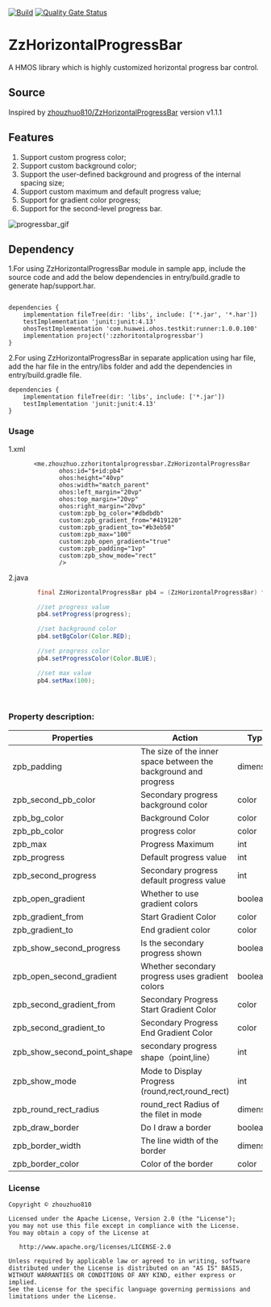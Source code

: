 [![Build](https://github.com/applibgroup/ZzHorizontalProgressBar/actions/workflows/main.yml/badge.svg)](https://github.com/applibgroup/ZzHorizontalProgressBar/actions/workflows/main.yml)
[![Quality Gate Status](https://sonarcloud.io/api/project_badges/measure?project=applibgroup_ZzHorizontalProgressBar&metric=alert_status)](https://sonarcloud.io/summary/new_code?id=applibgroup_ZzHorizontalProgressBar)
# ZzHorizontalProgressBar

A HMOS library which is highly customized horizontal progress bar control.

## Source

Inspired by [zhouzhuo810/ZzHorizontalProgressBar](https://github.com/zhouzhuo810/ZzHorizontalProgressBar)  version v1.1.1 

## Features

1. Support custom progress color;
2. Support custom background color;
3. Support the user-defined background and progress of the internal spacing size;
4. Support custom maximum and default progress value;
5. Support for gradient color progress;
6. Support for the second-level progress bar.


![progressbar_gif](https://github.com/vidyaakbar/ZzHorizontalProgressBar/blob/main/screenshots/zzhorizontalprogressbar.gif)


## Dependency

1.For using ZzHorizontalProgressBar module in sample app, include the source code and add the below dependencies in entry/build.gradle to generate hap/support.har.


```
    
dependencies {
    implementation fileTree(dir: 'libs', include: ['*.jar', '*.har'])
    testImplementation 'junit:junit:4.13'
    ohosTestImplementation 'com.huawei.ohos.testkit:runner:1.0.0.100'
    implementation project(':zzhoritontalprogressbar')
}
```

2.For using ZzHorizontalProgressBar in separate application using har file, add the har file in the entry/libs folder and add the dependencies in entry/build.gradle file.
```
dependencies {
    implementation fileTree(dir: 'libs', include: ['*.jar'])
    testImplementation 'junit:junit:4.13'
}
```




<h3>Usage</h3>

1.xml

```
       <me.zhouzhuo.zzhoritontalprogressbar.ZzHorizontalProgressBar
              ohos:id="$+id:pb4"
              ohos:height="40vp"
              ohos:width="match_parent"
              ohos:left_margin="20vp"
              ohos:top_margin="20vp"
              ohos:right_margin="20vp"
              custom:zpb_bg_color="#dbdbdb"
              custom:zpb_gradient_from="#419120"
              custom:zpb_gradient_to="#b3eb50"
              custom:zpb_max="100"
              custom:zpb_open_gradient="true"
              custom:zpb_padding="1vp"
              custom:zpb_show_mode="rect"
              />

```

2.java


```java
        final ZzHorizontalProgressBar pb4 = (ZzHorizontalProgressBar) findComponentById(ResourceTable.Id_pb4);

		//set progress value
        pb4.setProgress(progress);

		//set background color
        pb4.setBgColor(Color.RED);

		//set progress color
        pb4.setProgressColor(Color.BLUE);

		//set max value
        pb4.setMax(100);		
```

</br>

<h3>Property description:
</h3>

|Properties|Action|Type|
| --- | ---|---|
|zpb_padding|The size of the inner space between the background and progress|dimension|
|zpb_second_pb_color |Secondary progress background color|color|
|zpb_bg_color |Background Color|color|
|zpb_pb_color |progress color|color|
|zpb_max |Progress Maximum|int|
|zpb_progress |Default progress value|int|
|zpb_second_progress |Secondary progress default progress value|int|
|zpb_open_gradient|Whether to use gradient colors|boolean|
|zpb_gradient_from|Start Gradient Color|color|
|zpb_gradient_to|End gradient color|color|
|zpb_show_second_progress|Is the secondary progress shown|boolean|
|zpb_open_second_gradient|Whether secondary progress uses gradient colors|boolean|
|zpb_second_gradient_from|Secondary Progress Start Gradient Color|color|
|zpb_second_gradient_to|Secondary Progress End Gradient Color|color|
|zpb_show_second_point_shape|secondary progress shape（point,line）|int|
|zpb_show_mode|Mode to Display Progress (round,rect,round_rect)|int|
|zpb_round_rect_radius|round_rect Radius of the filet in mode|dimension|
|zpb_draw_border|Do I draw a border|boolean|
|zpb_border_width|The line width of the border|dimension|
|zpb_border_color|Color of the border|color|



### License

```
Copyright © zhouzhuo810

Licensed under the Apache License, Version 2.0 (the "License");
you may not use this file except in compliance with the License.
You may obtain a copy of the License at

   http://www.apache.org/licenses/LICENSE-2.0

Unless required by applicable law or agreed to in writing, software
distributed under the License is distributed on an "AS IS" BASIS,
WITHOUT WARRANTIES OR CONDITIONS OF ANY KIND, either express or implied.
See the License for the specific language governing permissions and
limitations under the License.
```
